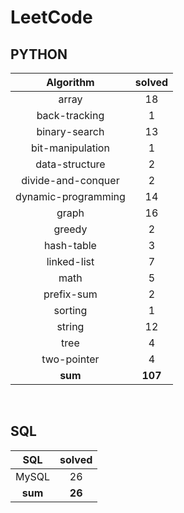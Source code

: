 # LeetCode
## PYTHON
|    Algorithm    | solved |
| :-------------: | :----: |
|array|18|
|back-tracking|1|
|binary-search|13|
|bit-manipulation|1|
|data-structure|2|
|divide-and-conquer|2|
|dynamic-programming|14|
|graph|16|
|greedy|2|
|hash-table|3|
|linked-list|7|
|math|5|
|prefix-sum|2|
|sorting|1|
|string|12|
|tree|4|
|two-pointer|4|
| **sum** | **107**|

<br>

 ## SQL
|    SQL    | solved |
| :-------------: | :----: |
|    MySQL    |26|
| **sum** | **26**|


